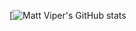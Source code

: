 [![Matt Viper's GitHub stats](https://github-readme-stats.vercel.app/api?username=MattViper&count_private=true&show_icons=true&theme=tokyonight)
